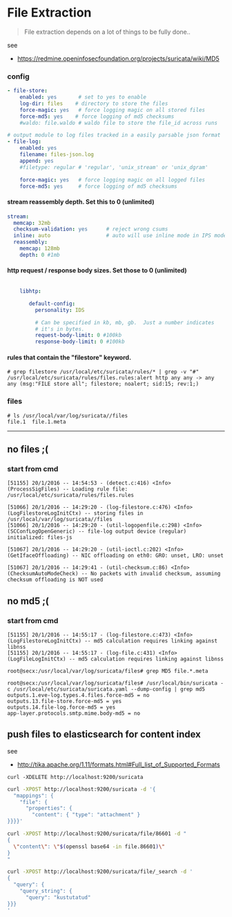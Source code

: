 # File Extraction

> File extraction depends on a lot of things to be fully done..


see

* https://redmine.openinfosecfoundation.org/projects/suricata/wiki/MD5

### config
``` yaml
- file-store:
    enabled: yes       # set to yes to enable
    log-dir: files    # directory to store the files
    force-magic: yes   # force logging magic on all stored files
    force-md5: yes    # force logging of md5 checksums
    #waldo: file.waldo # waldo file to store the file_id across runs

# output module to log files tracked in a easily parsable json format
- file-log:
    enabled: yes
    filename: files-json.log
    append: yes
    #filetype: regular # 'regular', 'unix_stream' or 'unix_dgram'

    force-magic: yes   # force logging magic on all logged files
    force-md5: yes     # force logging of md5 checksums

```

#### stream reassembly depth. Set this to 0 (unlimited)
``` yaml
stream:
  memcap: 32mb
  checksum-validation: yes      # reject wrong csums
  inline: auto                  # auto will use inline mode in IPS mode, yes or no set it statically
  reassembly:
    memcap: 128mb
    depth: 0 #1mb

```

#### http request / response body sizes. Set those to 0 (unlimited)
``` yaml

    libhtp:

       default-config:
         personality: IDS

         # Can be specified in kb, mb, gb.  Just a number indicates
         # it's in bytes.
         request-body-limit: 0 #100kb
         response-body-limit: 0 #100kb
```




#### rules that contain the "filestore" keyword.

```
# grep filestore /usr/local/etc/suricata/rules/* | grep -v "#"
/usr/local/etc/suricata/rules/files.rules:alert http any any -> any any (msg:"FILE store all"; filestore; noalert; sid:15; rev:1;)

```


### files

```
# ls /usr/local/var/log/suricata//files
file.1  file.1.meta
```


----

## no files ;(



### start from cmd

```
[51155] 20/1/2016 -- 14:54:53 - (detect.c:416) <Info> (ProcessSigFiles) -- Loading rule file: /usr/local/etc/suricata/rules/files.rules

[51066] 20/1/2016 -- 14:29:20 - (log-filestore.c:476) <Info> (LogFilestoreLogInitCtx) -- storing files in /usr/local/var/log/suricata//files
[51066] 20/1/2016 -- 14:29:20 - (util-logopenfile.c:298) <Info> (SCConfLogOpenGeneric) -- file-log output device (regular) initialized: files-js

[51067] 20/1/2016 -- 14:29:20 - (util-ioctl.c:202) <Info> (GetIfaceOffloading) -- NIC offloading on eth0: GRO: unset, LRO: unset

[51067] 20/1/2016 -- 14:29:41 - (util-checksum.c:86) <Info> (ChecksumAutoModeCheck) -- No packets with invalid checksum, assuming checksum offloading is NOT used

```


## no md5 ;(

### start from cmd
```
[51155] 20/1/2016 -- 14:55:17 - (log-filestore.c:473) <Info> (LogFilestoreLogInitCtx) -- md5 calculation requires linking against libnss
[51155] 20/1/2016 -- 14:55:17 - (log-file.c:431) <Info> (LogFileLogInitCtx) -- md5 calculation requires linking against libnss
```

```
root@secx:/usr/local/var/log/suricata/files# grep MD5 file.*.meta

root@secx:/usr/local/var/log/suricata/files# /usr/local/bin/suricata -c /usr/local/etc/suricata/suricata.yaml --dump-config | grep md5
outputs.1.eve-log.types.4.files.force-md5 = no
outputs.13.file-store.force-md5 = yes
outputs.14.file-log.force-md5 = yes
app-layer.protocols.smtp.mime.body-md5 = no

```


## push files to elasticsearch for content index

see

* http://tika.apache.org/1.11/formats.html#Full_list_of_Supported_Formats

```
curl -XDELETE http://localhost:9200/suricata
```

``` bash
curl -XPOST http://localhost:9200/suricata -d '{
  "mappings": {
    "file": {
      "properties": {
        "content": { "type": "attachment" }
}}}}'
```

``` bash
curl -XPOST http://localhost:9200/suricata/file/86601 -d "
{
  \"content\": \"$(openssl base64 -in file.86601)\"
}
"
```

``` bash
curl -XPOST http://localhost:9200/suricata/file/_search -d '
{
  "query": {
    "query_string": {
      "query": "kustutatud"
}}}
'
```
